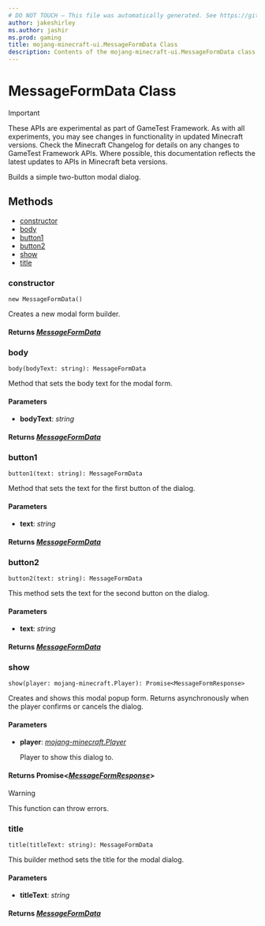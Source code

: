 ```yaml
---
# DO NOT TOUCH — This file was automatically generated. See https://github.com/Mojang/MinecraftScriptingApiDocsGenerator to modify descriptions, examples, etc.
author: jakeshirley
ms.author: jashir
ms.prod: gaming
title: mojang-minecraft-ui.MessageFormData Class
description: Contents of the mojang-minecraft-ui.MessageFormData class.
---
```

# MessageFormData Class
>[!IMPORTANT]
>These APIs are experimental as part of GameTest Framework. As with all experiments, you may see changes in functionality in updated Minecraft versions. Check the Minecraft Changelog for details on any changes to GameTest Framework APIs. Where possible, this documentation reflects the latest updates to APIs in Minecraft beta versions.

Builds a simple two-button modal dialog.

## Methods
- [constructor](#constructor)
- [body](#body)
- [button1](#button1)
- [button2](#button2)
- [show](#show)
- [title](#title)
  
### **constructor**
`
new MessageFormData()
`

Creates a new modal form builder.

#### **Returns** [*MessageFormData*](MessageFormData.md)


### **body**
`
body(bodyText: string): MessageFormData
`

Method that sets the body text for the modal form.
#### **Parameters**
- **bodyText**: *string*

#### **Returns** [*MessageFormData*](MessageFormData.md)


### **button1**
`
button1(text: string): MessageFormData
`

Method that sets the text for the first button of the dialog.
#### **Parameters**
- **text**: *string*

#### **Returns** [*MessageFormData*](MessageFormData.md)


### **button2**
`
button2(text: string): MessageFormData
`

This method sets the text for the second button on the dialog.
#### **Parameters**
- **text**: *string*

#### **Returns** [*MessageFormData*](MessageFormData.md)


### **show**
`
show(player: mojang-minecraft.Player): Promise<MessageFormResponse>
`

Creates and shows this modal popup form. Returns asynchronously when the player confirms or cancels the dialog.
#### **Parameters**
- **player**: [*mojang-minecraft.Player*](../mojang-minecraft/Player.md)
  
  Player to show this dialog to.

#### **Returns** Promise&lt;[*MessageFormResponse*](MessageFormResponse.md)&gt;

> [!WARNING]
> This function can throw errors.

### **title**
`
title(titleText: string): MessageFormData
`

This builder method sets the title for the modal dialog.
#### **Parameters**
- **titleText**: *string*

#### **Returns** [*MessageFormData*](MessageFormData.md)


